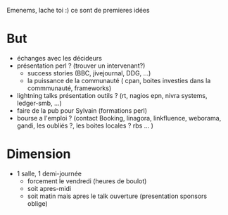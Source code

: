 Emenems, lache toi :) ce sont de premieres idées

# But

- échanges avec les décideurs 
- présentation perl ? (trouver un intervenant?)
    - success stories (BBC, jivejournal, DDG, ...)
    - la puissance de la communauté ( cpan, boites investies dans la commmunauté, frameworks)
- lightning talks présentation outils ? (rt, nagios epn, nivra systems, ledger-smb, ...)
- faire de la pub pour Sylvain (formations perl)
- bourse a l'emploi ? (contact Booking, linagora, linkfluence, weborama, gandi, les oubliés ?, les boites locales ? rbs ... ) 

# Dimension

- 1 salle, 1 demi-journée
    - forcement le vendredi (heures de boulot)
    - soit apres-midi
    - soit matin mais apres le talk ouverture (presentation sponsors oblige) 

